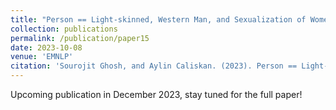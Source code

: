 ```yaml
---
title: "Person == Light-skinned, Western Man, and Sexualization of Women of Color: Stereotypes in Stable Diffusion"
collection: publications
permalink: /publication/paper15
date: 2023-10-08
venue: 'EMNLP'
citation: 'Sourojit Ghosh, and Aylin Caliskan. (2023). Person == Light-skinned, Western Man, and Sexualization of Women of Color: Stereotypes in Stable Diffusion. Findings of the 2023 Conference on Empirical Methods in Natural Language Processing.'
---
```


Upcoming publication in December 2023, stay tuned for the full paper! 
